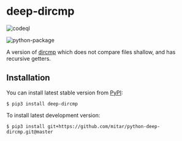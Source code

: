 # deep-dircmp

![codeql](https://github.com/BercziSandor/python-deep-dircmp/actions/workflows/codeql.yml/badge.svg)


![python-package](https://github.com/BercziSandor/python-deep-dircmp/actions/workflows/python-package.yml/badge.svg)


A version of [dircmp](https://docs.python.org/3/library/filecmp.html#filecmp.dircmp)
which does not compare files shallow, and has recursive getters.

## Installation

You can install latest stable version from [PyPI](https://pypi.org/):

```
$ pip3 install deep-dircmp
```

To install latest development version:

```
$ pip3 install git+https://github.com/mitar/python-deep-dircmp.git@master
```
